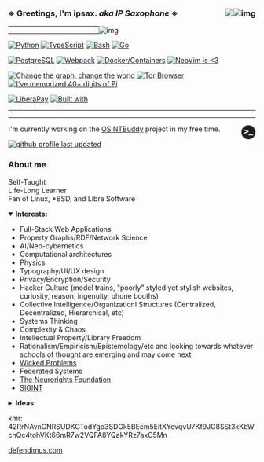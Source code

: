 <h3>

<img align="right" alt="img" src="https://komarev.com/ghpvc/?username=ipsax&amp;color=brightgreen&amp;style=flat-square">

<a href="https://github.com/login?return_to=https%3A%2F%2Fgithub.com%2Fipsax%3Ftab%3Dfollowers"><img align="right" src="https://img.shields.io/github/followers/ipsax.svg?style=social&label=Follow&maxAge=2592000" /></a>

※ Greetings, I'm ipsax. *aka IP Saxophone* ※

</h3>

<p dir="auto">

<img align="right" width="320" alt="img" src="https://viking.style/wp-content/uploads/2024/10/Viking-Rune-for-Love-1024x512.jpg" style="max-width: 100%;">

</p>

<hr>
<hr>

<div dir="auto">

[![Python](https://img.shields.io/badge/python-%2314354C.svg?style=for-the-badge&logo=python&logoColor=white)](https://python.org) [![TypeScript](https://img.shields.io/badge/typescript-%23007ACC.svg?style=for-the-badge&amp;logo=typescript&amp;logoColor=white)](https://www.typescriptlang.org/) [![Bash](https://img.shields.io/badge/shell_script-%23121011.svg?style=for-the-badge&amp;logo=gnu-bash&amp;logoColor=white)](https://www.gnu.org/software/bash/manual/bash.html) [![Go](https://img.shields.io/badge/go-%2300ADD8.svg?style=for-the-badge&amp;logo=go&amp;logoColor=white)](https://go.dev/)

</div>
<div dir="auto">

[![PostgreSQL](https://img.shields.io/badge/postgres-%23316192.svg?style=for-the-badge&amp;logo=postgresql&amp;logoColor=white)](https://www.postgresql.org/) [![Webpack](https://img.shields.io/badge/webpack-%238DD6F9.svg?style=for-the-badge&amp;logo=webpack&amp;logoColor=black)](https://webpack.js.org/) [![Docker/Containers](https://img.shields.io/badge/Docker-2CA5E0?style=for-the-badge&amp;logo=docker&amp;logoColor=white)](https://www.docker.com/) [![NeoVim is <3](https://img.shields.io/badge/NeoVim-%2357A143.svg?&style=for-the-badge&logo=neovim&logoColor=white)](https://github.com/rockerBOO/awesome-neovim)

[![Change the graph, change the world](https://badgen.net/badge/Graphs/Network%20Science/green?scale=1.15&labelColor=black)](http://networksciencebook.com/) [![Tor Browser](https://img.shields.io/badge/Tor_Browser-7D4698?style=for-the-badge&logo=Tor-Browser&logoColor=white)](https://www.eff.org/document/tor-myths-and-facts) [![I've memorized 40+ digits of Pi](https://img.shields.io/badge/Raspberry%20Pi-A22846?style=for-the-badge&logo=Raspberry%20Pi&logoColor=white)](https://github.com/thibmaek/awesome-raspberry-pi)

[![LiberaPay](https://img.shields.io/badge/Liberapay-F6C915?style=for-the-badge&logo=liberapay&logoColor=black)](https://liberapay.com/ipsax/) [![Built with](https://ForTheBadge.com/images/badges/built-with-love.svg)](https://github.com/ipsax/ipsax)

</div>

<hr>
<hr>

<img height="30" align="right" src="https://raw.githubusercontent.com/github/explore/80688e429a7d4ef2fca1e82350fe8e3517d3494d/topics/terminal/terminal.png" style="max-width: 100%;">

I'm currently working on the <a href="https://github.com/jerlendds/osintbuddy">OSINTBuddy</a> project in my free time.

[![github profile last updated](https://img.shields.io/github/last-commit/ipsax/ipsax/main?label=last%20updated&amp;style=flat-square)](https://github.com/ipsax/ipsax/commits)

### About me

Self-Taught <br/>
Life-Long Learner <br/>
Fan of Linux, *BSD, and Libre Software <br/>

<details open><summary> <strong>Interests:</strong> </summary>

- Full-Stack Web Applications
- Property Graphs/RDF/Network Science
- AI/Neo-cybernetics
- Computational architectures
- Physics
- Typography/UI/UX design
- Privacy/Encryption/Security
- Hacker Culture (model trains, "poorly" styled yet stylish websites, curiosity, reason, ingenuity, phone booths)
- Collective Intelligence/Organizationl Structures (Centralized, Decentralized, Hierarchical, etc)
- Systems Thinking
- Complexity & Chaos
- Intellectual Property/Library Freedom
- Rationalism/Empiricism/Epistemology/etc and looking towards whatever schools of thought are emerging and may come next
- [Wicked Problems](https://wicked-problem.press.plymouth.edu/chapter/what-is-a-wicked-problem/)
- Federated Systems
- [The Neurorights Foundation](https://neurorightsfoundation.org/)
- [SIGINT](https://en.wikipedia.org/wiki/Signals_intelligence)

</details>


<details closed><summary> <strong>Ideas:</strong> </summary>
  
- Covert github star/unstar communication mechanisms

</details>

xmr: 42RrNAvnCNRSUDKGTodYgo3SDGk5BEcm5EitXYevqvU7Kf9JC8SSt3kKbWchQc4tohVKt66mR7w2VQFA8YQakYRz7axC5Mn

[defendimus.com](https://defendimus.com/)

<!-- Hey social virus, let's chat in DMs next time, thanks! Private != public... -->
